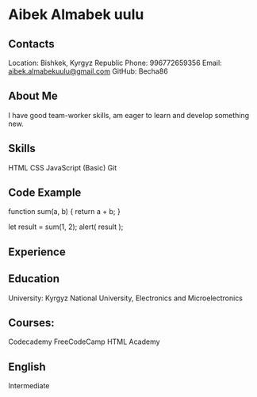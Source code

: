# Aibek Almabek uulu
## Contacts
Location: Bishkek, Kyrgyz Republic
Phone: 996772659356
Email: aibek.almabekuulu@gmail.com
GitHub: Becha86
## About Me
I have good team-worker skills, am eager to learn and develop something new.

## Skills
HTML
CSS
JavaScript (Basic)
Git
## Code Example
function sum(a, b) {
  return a + b;
}

let result = sum(1, 2);
alert( result );
## Experience
## Education
University: Kyrgyz National University, Electronics and Microelectronics 
## Courses:
Codecademy
FreeCodeCamp
HTML Academy
## English
Intermediate